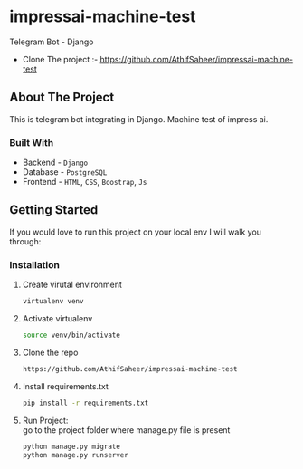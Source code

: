 # impressai-machine-test
Telegram Bot - Django

- Clone The project :- https://github.com/AthifSaheer/impressai-machine-test

<!-- ABOUT THE PROJECT -->
## About The Project

This is telegram bot integrating in Django. Machine test of impress ai.

### Built With

* Backend - `Django`
* Database - `PostgreSQL`
* Frontend - `HTML`, `CSS`, `Boostrap`, `Js`

<!-- GETTING STARTED -->
## Getting Started

If you would love to run this project on your local env I will walk you through:

### Installation

1. Create virutal environment
   ```sh
   virtualenv venv
   ```
   
2. Activate virtualenv
   ```sh
   source venv/bin/activate
   ```
   
3. Clone the repo
   ```sh
   https://github.com/AthifSaheer/impressai-machine-test
   ```
   
4. Install requirements.txt
   ```sh
   pip install -r requirements.txt
   ```
   
5. Run Project: <br>
   go to the project folder where manage.py file is present
   ```sh
   python manage.py migrate
   python manage.py runserver
   ```
   
